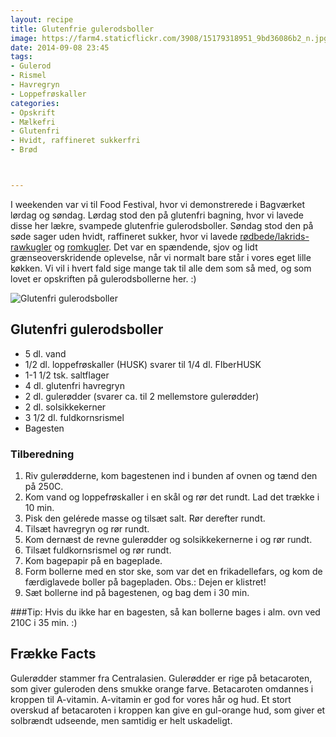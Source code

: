 ```yaml
---
layout: recipe
title: Glutenfrie gulerodsboller
image: https://farm4.staticflickr.com/3908/15179318951_9bd36086b2_n.jpg
date: 2014-09-08 23:45
tags:
- Gulerod
- Rismel
- Havregryn
- Loppefrøskaller
categories:
- Opskrift
- Mælkefri
- Glutenfri
- Hvidt, raffineret sukkerfri
- Brød



---
```


I weekenden var vi til Food Festival, hvor vi demonstrerede i Bagværket lørdag og søndag. Lørdag stod den på glutenfri bagning, hvor vi lavede disse her lækre, svampede glutenfrie gulerodsboller. Søndag stod den på søde sager uden hvidt, raffineret sukker, hvor vi lavede [rødbede/lakrids-rawkugler](http://www.femmefood.com/2014/03/roedbede-lakrids-rawkugler/) og [romkugler](http://www.femmefood.com/2014/05/rom-troefler/). 
Det var en spændende, sjov og lidt grænseoverskridende oplevelse, når vi normalt bare står i vores eget lille køkken. Vi vil i hvert fald sige mange tak til alle dem som så med, og som lovet er opskriften på gulerodsbollerne her. :)

![Glutenfri gulerodsboller](https://farm4.staticflickr.com/3908/15179318951_9bd36086b2_z.jpg) 


## Glutenfri gulerodsboller
- 5 dl. vand
- 1/2 dl. loppefrøskaller (HUSK) svarer til 1/4 dl. FIberHUSK
- 1-1 1/2 tsk. saltflager
- 4 dl. glutenfri havregryn
- 2 dl. gulerødder (svarer ca. til 2 mellemstore gulerødder)
- 2 dl. solsikkekerner
- 3 1/2 dl. fuldkornsrismel
- Bagesten



### Tilberedning
1. Riv gulerødderne, kom bagestenen ind i bunden af ovnen og tænd den på 250C.
2. Kom vand og loppefrøskaller i en skål og rør det rundt. Lad det trække i 10 min.
3. Pisk den gelérede masse og tilsæt salt. Rør derefter rundt.
4. Tilsæt havregryn og rør rundt.
6. Kom dernæst de revne gulerødder og solsikkekernerne i og rør rundt.
7. Tilsæt fuldkornsrismel og rør rundt.
8. Kom bagepapir på en bageplade.
9. Form bollerne med en stor ske, som var det en frikadellefars, og kom de færdiglavede boller på bagepladen. Obs.: Dejen er klistret!
10. Sæt bollerne ind på bagestenen, og bag dem i 30 min.


###Tip: Hvis du ikke har en bagesten, så kan bollerne bages i alm. ovn ved 210C i 35 min. :)










## Frække Facts
Gulerødder stammer fra Centralasien. Gulerødder er rige på betacaroten, som giver guleroden dens smukke orange farve. Betacaroten omdannes i kroppen til A-vitamin. A-vitamin er god for vores hår og hud. Et stort overskud af betacaroten i kroppen kan give en gul-orange hud, som giver et solbrændt udseende, men samtidig er helt uskadeligt.